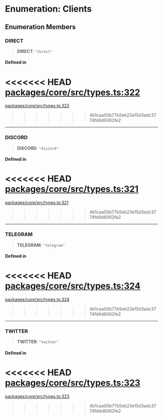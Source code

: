 # Enumeration: Clients

## Enumeration Members

### DIRECT

> **DIRECT**: `"direct"`

#### Defined in

<<<<<<< HEAD
[packages/core/src/types.ts:322](https://github.com/8bitsats/eliza/blob/b6c06b96b915454d08a65f46cfdce8da763cbf85/packages/core/src/types.ts#L322)
=======
[packages/core/src/types.ts:322](https://github.com/ai16z/eliza/blob/7fcf54e7fb2ba027d110afcc319c0b01b3f181dc/packages/core/src/types.ts#L322)
>>>>>>> 4b1caa00b77b5eb23e15d3adc3774fd4d6062fe2

***

### DISCORD

> **DISCORD**: `"discord"`

#### Defined in

<<<<<<< HEAD
[packages/core/src/types.ts:321](https://github.com/8bitsats/eliza/blob/b6c06b96b915454d08a65f46cfdce8da763cbf85/packages/core/src/types.ts#L321)
=======
[packages/core/src/types.ts:321](https://github.com/ai16z/eliza/blob/7fcf54e7fb2ba027d110afcc319c0b01b3f181dc/packages/core/src/types.ts#L321)
>>>>>>> 4b1caa00b77b5eb23e15d3adc3774fd4d6062fe2

***

### TELEGRAM

> **TELEGRAM**: `"telegram"`

#### Defined in

<<<<<<< HEAD
[packages/core/src/types.ts:324](https://github.com/8bitsats/eliza/blob/b6c06b96b915454d08a65f46cfdce8da763cbf85/packages/core/src/types.ts#L324)
=======
[packages/core/src/types.ts:324](https://github.com/ai16z/eliza/blob/7fcf54e7fb2ba027d110afcc319c0b01b3f181dc/packages/core/src/types.ts#L324)
>>>>>>> 4b1caa00b77b5eb23e15d3adc3774fd4d6062fe2

***

### TWITTER

> **TWITTER**: `"twitter"`

#### Defined in

<<<<<<< HEAD
[packages/core/src/types.ts:323](https://github.com/8bitsats/eliza/blob/b6c06b96b915454d08a65f46cfdce8da763cbf85/packages/core/src/types.ts#L323)
=======
[packages/core/src/types.ts:323](https://github.com/ai16z/eliza/blob/7fcf54e7fb2ba027d110afcc319c0b01b3f181dc/packages/core/src/types.ts#L323)
>>>>>>> 4b1caa00b77b5eb23e15d3adc3774fd4d6062fe2
